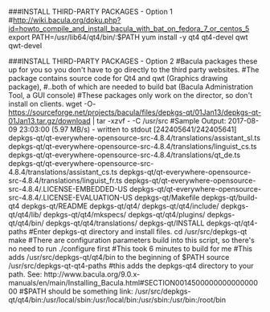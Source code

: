 ###INSTALL THIRD-PARTY PACKAGES - Option 1
        #http://wiki.bacula.org/doku.php?id=howto_compile_and_install_bacula_with_bat_on_fedora_7_or_centos_5
export PATH=/usr/lib64/qt4/bin/:$PATH
yum install -y qt4 qt4-devel qwt qwt-devel

###INSTALL THIRD-PARTY PACKAGES - Option 2
    #Bacula packages these up for you so you don't have to go directly to the third party websites.
    #The package contains source code for Qt4 and qwt (Graphics drawing package), 
    #..both of which are needed to build bat (Bacula Administration Tool, a GUI console)
    #These packages only work on the director, so don't install on clients.
wget -O- https://sourceforge.net/projects/bacula/files/depkgs-qt/01Jan13/depkgs-qt-01Jan13.tar.gz/download | tar -xzvf - -C /usr/src
        #Sample Output:
            2017-08-09 23:03:00 (5.97 MB/s) - written to stdout [242405641/242405641]
                depkgs-qt/qt-everywhere-opensource-src-4.8.4/translations/assistant_sl.ts
                depkgs-qt/qt-everywhere-opensource-src-4.8.4/translations/linguist_cs.ts
                depkgs-qt/qt-everywhere-opensource-src-4.8.4/translations/qt_de.ts
                depkgs-qt/qt-everywhere-opensource-src-4.8.4/translations/assistant_cs.ts
                depkgs-qt/qt-everywhere-opensource-src-4.8.4/translations/linguist_fr.ts
                depkgs-qt/qt-everywhere-opensource-src-4.8.4/.LICENSE-EMBEDDED-US
                depkgs-qt/qt-everywhere-opensource-src-4.8.4/.LICENSE-EVALUATION-US
                depkgs-qt/Makefile
                depkgs-qt/build-qt4
                depkgs-qt/README
                depkgs-qt/qt4/
                depkgs-qt/qt4/include/
                depkgs-qt/qt4/lib/
                depkgs-qt/qt4/mkspecs/
                depkgs-qt/qt4/plugins/
                depkgs-qt/qt4/bin/
                depkgs-qt/qt4/translations/
                depkgs-qt/INSTALL
                depkgs-qt/qt4-paths
#Enter depkgs-qt directory and install files.
cd /usr/src/depkgs-qt
make
    #There are configuration parameters build into this script, so there's no need to run ./configure first
    #This took 6 minutes to build for me
    #This adds /usr/src/depkgs-qt/qt4/bin to the beginning of $PATH
source /usr/src/depkgs-qt-qt4-paths 
    #this adds the depkgs-qt4 directory to your path. See: http://www.bacula.org/9.0.x-manuals/en/main/Installing_Bacula.html#SECTION001450000000000000000
    #$PATH should be something link: /usr/src/depkgs-qt/qt4/bin:/usr/local/sbin:/usr/local/bin:/usr/sbin:/usr/bin:/root/bin